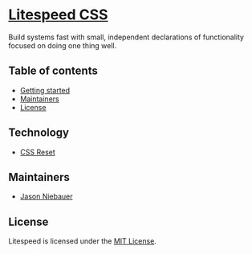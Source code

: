 # [Litespeed CSS](https://www.litespeedcss.com)
<!-- 
[![GitHub Release](https://img.shields.io/github/release/twbs/ratchet.svg)](https://github.com/twbs/ratchet/releases)
[![Build Status](https://img.shields.io/travis/twbs/ratchet/master.svg)](https://travis-ci.org/twbs/ratchet)
-->
Build systems fast with small, independent declarations of functionality focused on doing one thing well.

## Table of contents

* [Getting started](#technology)
* [Maintainers](#maintainers)
* [License](#license)

## Technology
* [CSS Reset](https://github.com/JasonNiebauer/CSS-Reset)

## Maintainers
* [Jason Niebauer](https://github.com/jasonniebauer)

## License
Litespeed is licensed under the [MIT License](http://opensource.org/licenses/MIT).
